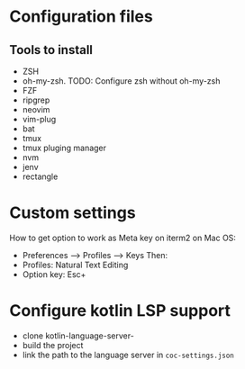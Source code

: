 # Configuration files

## Tools to install

- ZSH
- oh-my-zsh. TODO: Configure zsh without oh-my-zsh
- FZF
- ripgrep
- neovim
- vim-plug
- bat
- tmux
- tmux pluging manager
- nvm
- jenv
- rectangle

# Custom settings

How to get option to work as Meta key on iterm2 on Mac OS:

- Preferences --> Profiles --> Keys
  Then:
- Profiles: Natural Text Editing
- Option key: Esc+

# Configure kotlin LSP support

- clone kotlin-language-server-
- build the project
- link the path to the language server in `coc-settings.json`
